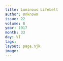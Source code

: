 ```yaml
---
title: Luminous Lifebelt
author: Unknown
issue: 22
volume: 8
year: 1917
month: 33
day: VI
tags:
layout: page.njk
image:
---
```



